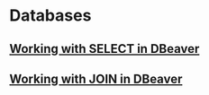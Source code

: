 # Databases
## [Working with SELECT in DBeaver](https://docs.google.com/spreadsheets/d/1_UIoYB5sAcFY7875b8u158JtebhOF_K-5lYed90yfdc/edit?usp=sharing)
## [Working with JOIN in DBeaver](https://docs.google.com/spreadsheets/d/1V6uIg2oh3iej12buLFRgh8BmnZRX44vLxeEu6NddbWM/edit?usp=sharing)
